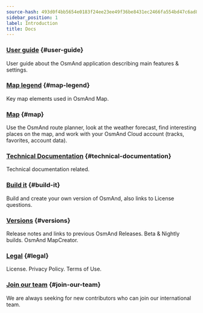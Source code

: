 ```yaml
---
source-hash: 493d0f4bb5654e0183f24ee23ee49f36be8431ec2466fa554bd47c6ad8ab3813
sidebar_position: 1
label: Introduction
title: Docs
---
```



### [User guide](/docs/user/) {#user-guide}

User guide about the OsmAnd application describing main features & settings.

### [Map legend](/docs/user/map-legend/) {#map-legend}

Key map elements used in OsmAnd Map.

### [Map](https://osmand.net/map) {#map}

Use the OsmAnd route planner, look at the weather forecast, find interesting places on the map, and work with your OsmAnd Cloud account (tracks, favorites, account data).

### [Technical Documentation](/docs/technical/) {#technical-documentation}

Technical documentation related.

### [Build it](/docs/build-it/) {#build-it}

Build and create your own version of OsmAnd, also links to License questions.

### [Versions](/docs/versions/) {#versions}

Release notes and links to previous OsmAnd Releases. Beta & Nightly builds. OsmAnd MapCreator.

### [Legal](/docs/legal/) {#legal}

License. Privacy Policy. Terms of Use.

### [Join our team](/docs/hiring/) {#join-our-team}

We are always seeking for new contributors who can join our international team.